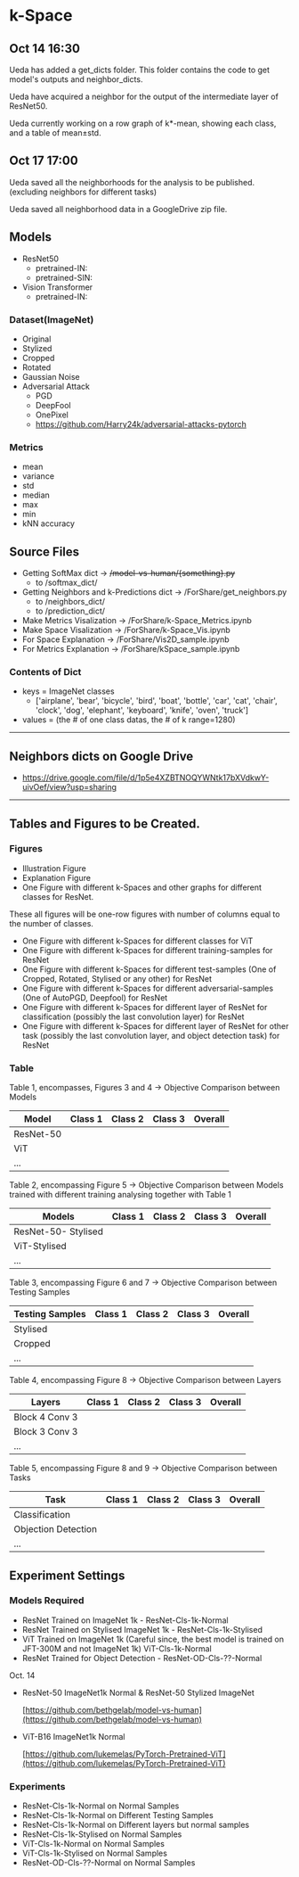# k-Space

## Oct 14 16:30
Ueda has added a get_dicts folder.
This folder contains the code to get model's outputs and neighbor_dicts.

Ueda have acquired a neighbor for the output of the intermediate layer of ResNet50.

Ueda currently working on a row graph of k*-mean, showing each class, and a table of mean±std.

## Oct 17 17:00
Ueda saved all the neighborhoods for the analysis to be published. (excluding neighbors for different tasks)

Ueda saved all neighborhood data in a GoogleDrive zip file.


## Models

- ResNet50
    - pretrained-IN:
    - pretrained-SIN:
- Vision Transformer
    - pretrained-IN:

### Dataset(ImageNet)

- Original
- Stylized
- Cropped
- Rotated
- Gaussian Noise
- Adversarial Attack
    - PGD
    - DeepFool
    - OnePixel
    - https://github.com/Harry24k/adversarial-attacks-pytorch

### Metrics

- mean
- variance
- std
- median
- max
- min
- kNN accuracy

## Source Files

- Getting SoftMax dict → ~~/model-vs-human/{something}.py~~
    - to /softmax_dict/
- Getting Neighbors and k-Predictions dict → /ForShare/get_neighbors.py
    - to /neighbors_dict/
    - to /prediction_dict/
- Make Metrics Visalization → /ForShare/k-Space_Metrics.ipynb
- Make Space Visalization → /ForShare/k-Space_Vis.ipynb
- For Space Explanation → /ForShare/Vis2D_sample.ipynb
- For Metrics Explanation → /ForShare/kSpace_sample.ipynb

### Contents of Dict

- keys = ImageNet classes
    - ['airplane', 'bear', 'bicycle', 'bird', 'boat', 'bottle', 'car', 'cat', 'chair', 'clock', 'dog', 'elephant', 'keyboard', 'knife', 'oven', 'truck']
- values = (the # of one class datas, the # of k range=1280)

---
## Neighbors dicts on Google Drive
- https://drive.google.com/file/d/1p5e4XZBTNOQYWNtk17bXVdkwY-uivOef/view?usp=sharing

---

## Tables and Figures to be Created.

### Figures

- Illustration Figure
- Explanation Figure
- One Figure with different k-Spaces and other graphs for different classes for ResNet. 

These all figures will be one-row figures with number of columns equal to the number of classes.
- One Figure with different k-Spaces for different classes for ViT
- One Figure with different k-Spaces for different training-samples for ResNet
- One Figure with different k-Spaces for different test-samples (One of Cropped, Rotated, Stylised or any other) for ResNet
- One Figure with different k-Spaces for different adversarial-samples (One of AutoPGD, Deepfool) for ResNet
- One Figure with different k-Spaces for different layer of ResNet for classification (possibly the last convolution layer) for ResNet
- One Figure with different k-Spaces for different layer of ResNet for other task (possibly the last convolution layer, and object detection task) for ResNet

### Table

Table 1, encompasses, Figures 3 and 4 -> Objective Comparison between Models

| Model     | Class 1 | Class 2 | Class 3 | Overall |
|-----------|---------|---------|---------|---------|
| ResNet-50 |         |         |         |         |
| ViT       |         |         |         |         |
| ...       |         |         |         |         |

Table 2, encompassing Figure 5 -> Objective Comparison between Models trained with different training analysing together with Table 1 

| Models              | Class 1 | Class 2 | Class 3 | Overall |
|---------------------|---------|---------|---------|---------|
| ResNet-50- Stylised |         |         |         |         |
| ViT-Stylised        |         |         |         |         |
| ...                 |         |         |         |         |


Table 3, encompassing Figure 6 and 7 -> Objective Comparison between Testing Samples 

| Testing Samples | Class 1 | Class 2 | Class 3 | Overall |
|-----------------|---------|---------|---------|---------|
| Stylised        |         |         |         |         |
| Cropped         |         |         |         |         |
| ...             |         |         |         |         |

Table 4, encompassing Figure 8 -> Objective Comparison between Layers


| Layers           | Class 1 | Class 2 | Class 3 | Overall |
|----------------|---------|---------|---------|---------|
| Block 4 Conv 3 |         |         |         |         |
| Block 3 Conv 3 |         |         |         |         |
| ...            |         |         |         |         |

Table 5, encompassing Figure 8 and 9 -> Objective Comparison between Tasks

| Task                | Class 1 | Class 2 | Class 3 | Overall |
|---------------------|---------|---------|---------|---------|
| Classification      |         |         |         |         |
| Objection Detection |         |         |         |         |
| ...                 |         |         |         |         |

## Experiment Settings

### Models Required

- ResNet Trained on ImageNet 1k - ResNet-Cls-1k-Normal
- ResNet Trained on Stylised ImageNet 1k - ResNet-Cls-1k-Stylised
- ViT Trained on ImageNet 1k (Careful since, the best model is trained on JFT-300M and not ImageNet 1k) ViT-Cls-1k-Normal
- ResNet Trained for Object Detection - ResNet-OD-Cls-??-Normal

Oct. 14
- ResNet-50 ImageNet1k Normal & ResNet-50 Stylized ImageNet
    
    [https://github.com/bethgelab/model-vs-human](https://github.com/bethgelab/model-vs-human)
    
- ViT-B16 ImageNet1k Normal
    
    [https://github.com/lukemelas/PyTorch-Pretrained-ViT](https://github.com/lukemelas/PyTorch-Pretrained-ViT)

### Experiments

- ResNet-Cls-1k-Normal on Normal Samples
- ResNet-Cls-1k-Normal on Different Testing Samples 
- ResNet-Cls-1k-Normal on Different layers but normal samples
- ResNet-Cls-1k-Stylised on Normal Samples
- ViT-Cls-1k-Normal on Normal Samples
- ViT-Cls-1k-Stylised on Normal Samples
- ResNet-OD-Cls-??-Normal on Normal Samples
